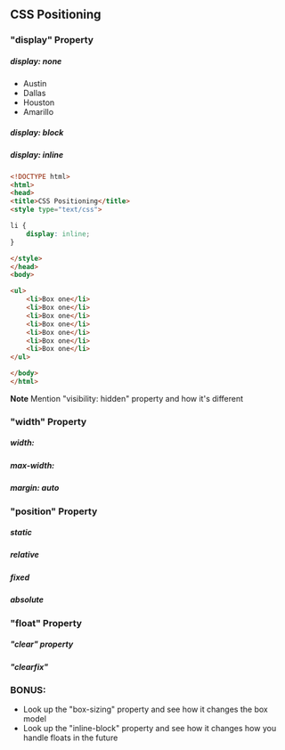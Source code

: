 ## CSS Positioning

### "display" Property

##### display: none 
<!DOCTYPE html>
<html>
<head>
<title>CSS Positioning</title>
<style type="text/css">

li {
	display: none;
}

</style>
</head>
<body>

<ul>
	<li>Austin</li>
	<li>Dallas</li>
	<li>Houston</li>
	<li>Amarillo</li>
</ul>

</body>
</html>

##### display: block



##### display: inline

```HTML
<!DOCTYPE html>
<html>
<head>
<title>CSS Positioning</title>
<style type="text/css">

li {
	display: inline;
}

</style>
</head>
<body>

<ul>
	<li>Box one</li>
	<li>Box one</li>
	<li>Box one</li>
	<li>Box one</li>
	<li>Box one</li>
	<li>Box one</li>
	<li>Box one</li>
</ul>

</body>
</html>
```



**Note** Mention "visibility: hidden" property and how it's different

### "width" Property

##### width: 

##### max-width:

##### margin: auto

### "position" Property

##### static

##### relative

##### fixed

##### absolute 

### "float" Property

##### "clear" property

##### "clearfix"


### BONUS: 
* Look up the "box-sizing" property and see how it changes the box model 
* Look up the "inline-block" property and see how it changes how you handle floats in the future



